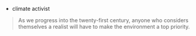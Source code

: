 - climate activist
> As we progress into the twenty-first century, anyone who considers themselves a realist will have to make the environment a top priority.